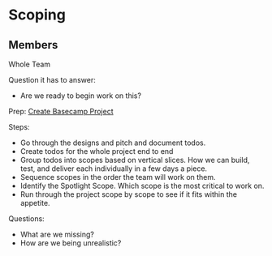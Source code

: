 # Scoping

## Members
Whole Team

Question it has to answer:
- Are we ready to begin work on this?

Prep: [Create Basecamp Project](https://www.notion.so/companycam/Cycle-Setup-221ad631b5a34e3e8e8302e53b03e1f8)

Steps:
- Go through the designs and pitch and document todos.
- Create todos for the whole project end to end
- Group todos into scopes based on vertical slices. How we can build, test, and deliver each individually in a few days a piece.
- Sequence scopes in the order the team will work on them.
- Identify the Spotlight Scope. Which scope is the most critical to work on.
- Run through the project scope by scope to see if it fits within the appetite.

Questions:
- What are we missing?
- How are we being unrealistic?
